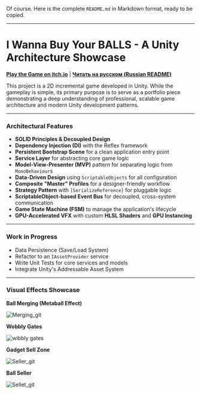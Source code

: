Of course. Here is the complete `README.md` in Markdown format, ready to be copied.

-----

# I Wanna Buy Your BALLS - A Unity Architecture Showcase

**[Play the Game on itch.io](https://vasuka.itch.io/i-want-to-buy-your-balls)** | **[Читать на русском (Russian README)](  )**

This project is a 2D incremental game developed in Unity. While the gameplay is simple, its primary purpose is to serve as a portfolio piece demonstrating a deep understanding of professional, scalable game architecture and modern Unity development patterns.

-----

### **Architectural Features**

  * **SOLID Principles & Decoupled Design**
  * **Dependency Injection (DI)** with the Reflex framework
  * **Persistent Bootstrap Scene** for a clean application entry point
  * **Service Layer** for abstracting core game logic
  * **Model-View-Presenter (MVP)** pattern for separating logic from `MonoBehaviour`s
  * **Data-Driven Design** using `ScriptableObjects` for all configuration
  * **Composite "Master" Profiles** for a designer-friendly workflow
  * **Strategy Pattern** with `[SerializeReference]` for pluggable logic
  * **ScriptableObject-based Event Bus** for decoupled, cross-system communication
  * **Game State Machine (FSM)** to manage the application's lifecycle
  * **GPU-Accelerated VFX** with custom **HLSL Shaders** and **GPU Instancing**

-----

### **Work in Progress**

  * Data Persistence (Save/Load System)
  * Refactor to an `IAssetProvider` service
  * Write Unit Tests for core services and models
  * Integrate Unity's Addressable Asset System

-----

### **Visual Effects Showcase**

**Ball Merging (Metaball Effect)**

![Merging_git](https://github.com/user-attachments/assets/65438e40-9194-475e-a5e2-e824c688f529)

**Wobbly Gates**

![wibbly gates](https://github.com/user-attachments/assets/86a4d903-0a17-48f6-9e3a-c1fc16c1dd1c)

**Gadget Sell Zone**

![Seller_git](https://github.com/user-attachments/assets/740ba7d8-9697-402e-becb-d03a6635ea59)

**Ball Seller**

![Sellet_git](https://github.com/user-attachments/assets/75fb8afe-e02b-458c-ac3b-9866911c0830)

